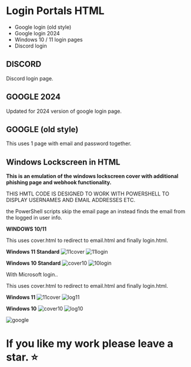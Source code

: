 # Login Portals HTML

- Google login (old style)
- Google login 2024
- Windows 10 / 11 login pages
- Discord login

## DISCORD
Discord login page.

## GOOGLE 2024
Updated for 2024 version of google login page.

## GOOGLE (old style)
This uses 1 page with email and password together.


## Windows Lockscreen in HTML

**This is an emulation of the windows lockscreen cover with additional phishing page and webhook functionality.**

THIS HMTL CODE IS DESIGNED TO WORK WITH POWERSHELL TO DISPLAY USERNAMES AND EMAIL ADDRESSES ETC.

the PowerShell scripts skip the email page an instead finds the email from the logged in user info.

**WINDOWS 10/11**

This uses cover.html to redirect to email.html and finally login.html.

**Windows 11 Standard**
![11cover](https://github.com/beigeworm/Windows-Locksreen-in-HTML/assets/93350544/b5d3c537-a81f-4851-84eb-7e1019e54b9b)
![11login](https://github.com/beigeworm/Windows-Locksreen-in-HTML/assets/93350544/993e060b-e04e-4762-820f-33bdee150750)


**Windows 10 Standard**
![cover10](https://github.com/beigeworm/Windows-Locksreen-in-HTML/assets/93350544/bbbab2d1-c471-4267-8646-f9aeb8731178)
![10login](https://github.com/beigeworm/Windows-Locksreen-in-HTML/assets/93350544/bcbcc1b2-7e1c-4a94-894e-5bb98d6cb690)

With Microsoft login..

This uses cover.html to redirect to email.html and finally login.html.

**Windows 11**
![11cover](https://github.com/beigeworm/Windows-Locksreen-in-HTML/assets/93350544/b5d3c537-a81f-4851-84eb-7e1019e54b9b)
![log11](https://github.com/beigeworm/Windows-Locksreen-in-HTML/assets/93350544/8aefe15e-33a8-4299-977e-e4093d344031)

**Windows 10**
![cover10](https://github.com/beigeworm/Windows-Locksreen-in-HTML/assets/93350544/bbbab2d1-c471-4267-8646-f9aeb8731178)
![log10](https://github.com/beigeworm/Windows-Locksreen-in-HTML/assets/93350544/c5cb7773-e706-4034-81af-d9acf52e19e8)


![google](https://github.com/beigeworm/Windows-Locksreen-in-HTML/assets/93350544/d4457fd4-f907-4191-9e38-aaf158139943)


# If you like my work please leave a star. ⭐

